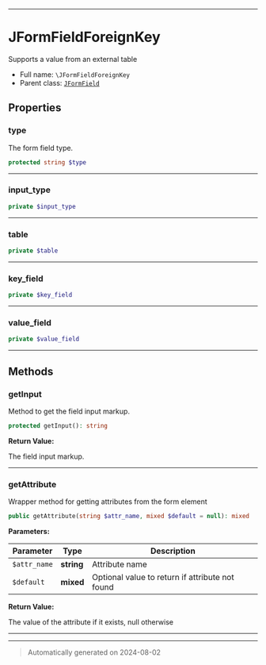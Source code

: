 ***

# JFormFieldForeignKey

Supports a value from an external table



* Full name: `\JFormFieldForeignKey`
* Parent class: [`JFormField`](./JFormField.md)



## Properties


### type

The form field type.

```php
protected string $type
```






***

### input_type



```php
private $input_type
```






***

### table



```php
private $table
```






***

### key_field



```php
private $key_field
```






***

### value_field



```php
private $value_field
```






***

## Methods


### getInput

Method to get the field input markup.

```php
protected getInput(): string
```









**Return Value:**

The field input markup.




***

### getAttribute

Wrapper method for getting attributes from the form element

```php
public getAttribute(string $attr_name, mixed $default = null): mixed
```








**Parameters:**

| Parameter | Type | Description |
|-----------|------|-------------|
| `$attr_name` | **string** | Attribute name |
| `$default` | **mixed** | Optional value to return if attribute not found |


**Return Value:**

The value of the attribute if it exists, null otherwise




***


***
> Automatically generated on 2024-08-02
